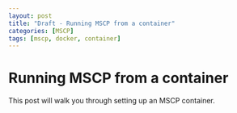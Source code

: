 ```yaml
---
layout: post
title: "Draft - Running MSCP from a container"
categories: [MSCP]
tags: [mscp, docker, container]
---
```


# Running MSCP from a container

This post will walk you through setting up an MSCP container.